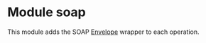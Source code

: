 # Module soap

This module adds the SOAP [Envelope](io.github.hfhbd.soap.Envelope) wrapper to each operation.
